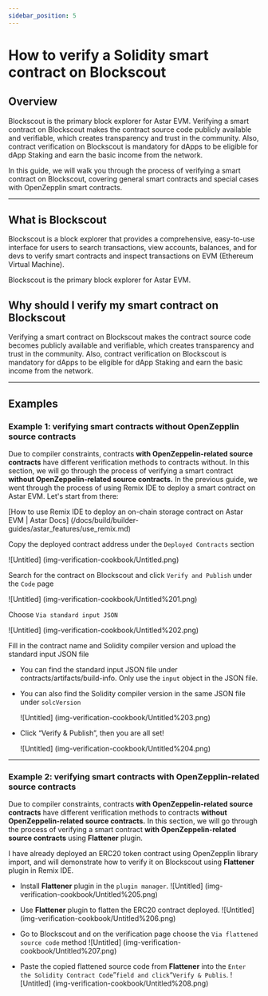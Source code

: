 ```yaml
---
sidebar_position: 5
---
```


# How to verify a Solidity smart contract on Blockscout

## Overview

Blockscout is the primary block explorer for Astar EVM. Verifying a smart contract on Blockscout makes the contract source code publicly available and verifiable, which creates transparency and trust in the community. Also, contract verification on Blockscout is mandatory for dApps to be eligible for dApp Staking and earn the basic income from the network.

In this guide, we will walk you through the process of verifying a smart contract on Blockscout, covering general smart contracts and special cases with OpenZepplin smart contracts.

---

## What is Blockscout

Blockscout is a block explorer that provides a comprehensive, easy-to-use interface for users to search transactions, view accounts, balances, and for devs to verify smart contracts and inspect transactions on EVM (Ethereum Virtual Machine).

Blockscout is the primary block explorer for Astar EVM.

## Why should I verify my smart contract on Blockscout

Verifying a smart contract on Blockscout makes the contract source code becomes publicly available and verifiable, which creates transparency and trust in the community.
Also, contract verification on Blockscout is mandatory for dApps to be eligible for dApp Staking and earn the basic income from the network.

---

## Examples
### Example 1: verifying smart contracts without OpenZepplin source contracts

Due to compiler constraints, contracts **with OpenZeppelin-related source contracts** have different verification methods to contracts without.
In this section, we will go through the process of verifying a smart contract **without OpenZeppelin-related source contracts.** 
In the previous guide, we went through the process of using Remix IDE to deploy a smart contract on Astar EVM. Let's start from there:

[How to use Remix IDE to deploy an on-chain storage contract on Astar EVM | Astar Docs] (/docs/build/builder-guides/astar_features/use_remix.md)

Copy the deployed contract address under the `Deployed Contracts` section

![Untitled] (img-verification-cookbook/Untitled.png)

Search for the contract on Blockscout and click `Verify and Publish` under the `Code` page

![Untitled] (img-verification-cookbook/Untitled%201.png)
    
Choose `Via standard input JSON`
    
![Untitled] (img-verification-cookbook/Untitled%202.png)
    
Fill in the contract name and Solidity compiler version and upload the standard input JSON file
- You can find the standard input JSON file under contracts/artifacts/build-info. Only use the `input` object in the JSON file.
- You can also find the Solidity compiler version in the same JSON file under `solcVersion`
    
    ![Untitled] (img-verification-cookbook/Untitled%203.png)
    
- Click “Verify & Publish”, then you are all set!
    
    ![Untitled] (img-verification-cookbook/Untitled%204.png)
    

---

### Example 2: verifying smart contracts with OpenZepplin-related source contracts

Due to compiler constraints, contracts **with OpenZeppelin-related source contracts** have different verification methods to contracts **without OpenZeppelin-related source contracts.** In this section, we will go through the process of verifying a smart contract **with OpenZeppelin-related source contracts** using **Flattener** plugin. 

I have already deployed an ERC20 token contract using OpenZepplin library import, and will demonstrate how to verify it on Blockscout using **Flattener** plugin in Remix IDE.

- Install **Flattener** plugin in the `plugin manager`.
    ![Untitled] (img-verification-cookbook/Untitled%205.png)

- Use **Flattener** plugin to flatten the ERC20 contract deployed.
    ![Untitled] (img-verification-cookbook/Untitled%206.png)

- Go to Blockscout and on the verification page choose the `Via flattened source code` method
    ![Untitled] (img-verification-cookbook/Untitled%207.png)

- Paste the copied flattened source code from **Flattener** into the `Enter the Solidity Contract Code`”` field and click `“`Verify & Publis`.
    ![Untitled] (img-verification-cookbook/Untitled%208.png)

